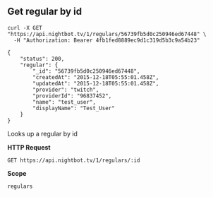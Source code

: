 ## Get regular by id

```cURL
curl -X GET "https://api.nightbot.tv/1/regulars/56739fb5d0c250946ed67448" \
  -H "Authorization: Bearer 4fb1fed8889ec9d1c319d5b3c9a54b23"

{
    "status": 200,
    "regular": {
        "_id": "56739fb5d0c250946ed67448",
        "createdAt": "2015-12-18T05:55:01.458Z",
        "updatedAt": "2015-12-18T05:55:01.458Z",
        "provider": "twitch",
        "providerId": "96837452",
        "name": "test_user",
        "displayName": "Test_User"
    }
}
```

Looks up a regular by id

**HTTP Request**

`GET https://api.nightbot.tv/1/regulars/:id`

**Scope**

`regulars`
